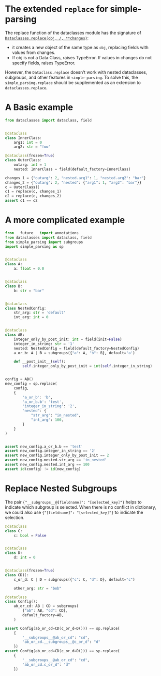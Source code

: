 # The extended `replace` for simple-parsing

The replace function of the dataclasses module has the signature of [`Dataclasses.replace(obj, /, **changes)`](https://docs.python.org/3/library/dataclasses.html#dataclasses.replace):
- it creates a new object of the same type as `obj`, replacing fields with values from changes.
- If obj is not a Data Class, raises TypeError. If values in changes do not specify fields, raises TypeError.

However, the `Dataclass.replace` doesn't work with nested dataclasses, subgroups, and other features in `simple-parsing`. To solve this, the `simple_parsing.replace` should be supplemented as an extension to `dataclasses.replace`.

# A Basic example
```python
from dataclasses import dataclass, field


@dataclass
class InnerClass:
    arg1: int = 0
    arg2: str = "foo"

@dataclass(frozen=True)
class OuterClass:
    outarg: int = 1
    nested: InnerClass = field(default_factory=InnerClass)

changes_1 = {"outarg": 2, "nested.arg1": 1, "nested.arg2": "bar"}
changes_2 = {"outarg": 2, "nested": {"arg1": 1, "arg2": "bar"}}
c = OuterClass()
c1 = replace(c, changes_1)
c2 = replace(c, changes_2)
assert c1 == c2
```

# A more complicated example
```python
from __future__ import annotations
from dataclasses import dataclass, field
from simple_parsing import subgroups
import simple_parsing as sp


@dataclass
class A:
    a: float = 0.0


@dataclass
class B:
    b: str = "bar"


@dataclass
class NestedConfig:
    str_arg: str = 'default'
    int_arg: int = 0


@dataclass
class AB:
    integer_only_by_post_init: int = field(init=False)
    integer_in_string: str = '1'
    nested: NestedConfig = field(default_factory=NestedConfig)
    a_or_b: A | B = subgroups({"a": A, "b": B}, default='a')

    def __post_init__(self):
        self.integer_only_by_post_init = int(self.integer_in_string)


config = AB()
new_config = sp.replace(
    config,
    {
        'a_or_b': 'b',
        'a_or_b.b': 'test',
        'integer_in_string': '2',
        "nested": {
            "str_arg": "in_nested",
            "int_arg": 100,
        }
    }
)


assert new_config.a_or_b.b == 'test'
assert new_config.integer_in_string == '2'
assert new_config.integer_only_by_post_init == 2
assert new_config.nested.str_arg == 'in_nested'
assert new_config.nested.int_arg == 100
assert id(config) != id(new_config)

```

# Replace Nested Subgroups
The pair `{"__subgroups__@[fieldname]": "[selected_key]"}` helps to indicate which subgroup is selected. When there is no conflict in dictionary, we could also use `{"[fieldname]": "[selected_key]"}` to indicate the selection.

```python
@dataclass
class C:
    c: bool = False


@dataclass
class D:
    d: int = 0


@dataclass(frozen=True)
class CD():
    c_or_d: C | D = subgroups({"c": C, "d": D}, default="c")

    other_arg: str = "bob"

@dataclass
class Config():
    ab_or_cd: AB | CD = subgroups(
        {"ab": AB, "cd": CD},
        default_factory=AB,
    )

assert Config(ab_or_cd=CD(c_or_d=D())) == sp.replace(
    {
        "__subgroups__@ab_or_cd": "cd", 
        "ab_or_cd.__subgroups__@c_or_d": "d"
    })
assert Config(ab_or_cd=CD(c_or_d=D())) == sp.replace(
    {
        "__subgroups__@ab_or_cd": "cd", 
        "ab_or_cd.c_or_d": "d"
    })
```
